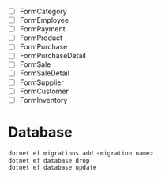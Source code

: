 - [ ] FormCategory
- [ ] FormEmployee
- [ ] FormPayment
- [ ] FormProduct
- [ ] FormPurchase
- [ ] FormPurchaseDetail
- [ ] FormSale
- [ ] FormSaleDetail
- [ ] FormSupplier
- [ ] FormCustomer
- [ ] FormInventory

# Database

```powershell
dotnet ef migrations add <migration name>
dotnet ef database drop
dotnet ef database update
```